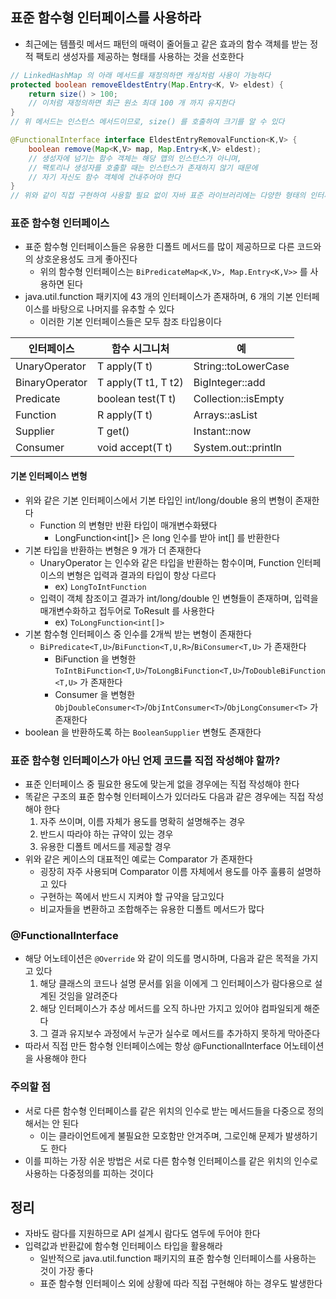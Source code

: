 ## 표준 함수형 인터페이스를 사용하라

* 최근에는 템플릿 메서드 패턴의 매력이 줄어들고 같은 효과의 함수 객체를 받는 정적 팩토리 생성자를 제공하는 형태를 사용하는 것을 선호한다

```java
// LinkedHashMap 의 아래 메서드를 재정의하면 캐싱처럼 사용이 가능하다
protected boolean removeEldestEntry(Map.Entry<K, V> eldest) {
    return size() > 100;
    // 이처럼 재정의하면 최근 원소 최대 100 개 까지 유지한다
}
// 위 메서드는 인스턴스 메서드이므로, size() 를 호출하여 크기를 알 수 있다

@FunctionalInterface interface EldestEntryRemovalFunction<K,V> {
    boolean remove(Map<K,V> map, Map.Entry<K,V> eldest);
    // 생성자에 넘기는 함수 객체는 해당 맵의 인스턴스가 아니며,
    // 팩토리나 생성자를 호출할 때는 인스턴스가 존재하지 않기 때문에
    // 자기 자신도 함수 객체에 건내주어야 한다
}
// 위와 같이 직접 구현하여 사용할 필요 없이 자바 표준 라이브러리에는 다양한 형태의 인터페이스가 준비되어 있다
```

### 표준 함수형 인터페이스

* 표준 함수형 인터페이스들은 유용한 디폴트 메서드를 많이 제공하므로 다른 코드와의 상호운용성도 크게 좋아진다
    * 위의 함수형 인터페이스는 `BiPredicateMap<K,V>, Map.Entry<K,V>>` 를 사용하면 된다
* java.util.function 패키지에 43 개의 인터페이스가 존재하며, 6 개의 기본 인터페이스를 바탕으로 나머지를 유추할 수 있다
    * 이러한 기본 인터페이스들은 모두 참조 타입용이다
    
| 인터페이스 | 함수 시그니처 | 예 |
| ---- | ---- | ---- |
| UnaryOperator<T> | T apply(T t) | String::toLowerCase |
| BinaryOperator<T> | T apply(T t1, T t2) | BigInteger::add |
| Predicate<T> | boolean test(T t) | Collection::isEmpty |
| Function<T> | R apply(T t) | Arrays::asList |
| Supplier<T> | T get() | Instant::now |
| Consumer<T> | void accept(T t) | System.out::println |

#### 기본 인터페이스 변형

* 위와 같은 기본 인터페이스에서 기본 타입인 int/long/double 용의 변형이 존재한다
    * Function 의 변형만 반환 타입이 매개변수화됐다
        * LongFunction<int[]> 은 long 인수를 받아 int[] 를 반환한다
* 기본 타입을 반환하는 변형은 9 개가 더 존재한다
    * UnaryOperator 는 인수와 같은 타입을 반환하는 함수이며, Function 인터페이스의 변형은 입력과 결과의 타입이 항상 다르다
        * ex) `LongToIntFunction`
    * 입력이 객체 참조이고 결과가 int/long/double 인 변형들이 존재하며, 입력을 매개변수화하고 접두어로 ToResult 를 사용한다
        * ex) `ToLongFunction<int[]>`
* 기본 함수형 인터페이스 중 인수를 2개씩 받는 변형이 존재한다
    * `BiPredicate<T,U>`/`BiFunction<T,U,R>`/`BiConsumer<T,U>` 가 존재한다
        * BiFunction 을 변형한 `ToIntBiFunction<T,U>`/`ToLongBiFunction<T,U>`/`ToDoubleBiFunction<T,U>` 가 존재한다
        * Consumer 을 변형한 `ObjDoubleConsumer<T>`/`ObjIntConsumer<T>`/`ObjLongConsumer<T>` 가 존재한다
* boolean 을 반환하도록 하는 `BooleanSupplier` 변형도 존재한다

### 표준 함수형 인터페이스가 아닌 언제 코드를 직접 작성해야 할까?

* 표준 인터페이스 중 필요한 용도에 맞는게 없을 경우에는 직접 작성해야 한다
* 똑같은 구조의 표준 함수형 인터페이스가 있더라도 다음과 같은 경우에는 직접 작성해야 한다
    1. 자주 쓰이며, 이름 자체가 용도를 명확히 설명해주는 경우
    2. 반드시 따라야 하는 규약이 있는 경우
    3. 유용한 디폴트 메서드를 제공할 경우
* 위와 같은 케이스의 대표적인 예로는 Comparator 가 존재한다
    * 굉장히 자주 사용되며 Comparator 이름 자체에서 용도를 아주 훌륭히 설명하고 있다
    * 구현하는 쪽에서 반드시 지켜야 할 규약을 담고있다
    * 비교자들을 변환하고 조합해주는 유용한 디폴트 메서드가 많다

### @FunctionalInterface

* 해당 어노테이션은 `@Override` 와 같이 의도를 명시하며, 다음과 같은 목적을 가지고 있다
    1. 해당 클래스의 코드나 설명 문서를 읽을 이에게 그 인터페이스가 람다용으로 설계된 것임을 알려준다
    2. 해당 인터페이스가 추상 메서드를 오직 하나만 가지고 있어야 컴파일되게 해준다
    3. 그 결과 유지보수 과정에서 누군가 실수로 메서드를 추가하지 못하게 막아준다
* 따라서 직접 만든 함수형 인터페이스에는 항상 @FunctionalInterface 어노테이션을 사용해야 한다

### 주의할 점

* 서로 다른 함수형 인터페이스를 같은 위치의 인수로 받는 메서드들을 다중으로 정의해서는 안 된다
    * 이는 클라이언트에게 불필요한 모호함만 안겨주며, 그로인해 문제가 발생하기도 한다
* 이를 피하는 가장 쉬운 방법은 서로 다른 함수형 인터페이스를 같은 위치의 인수로 사용하는 다중정의를 피하는 것이다

## 정리

* 자바도 람다를 지원하므로 API 설계시 람다도 염두에 두어야 한다
* 입력값과 반환값에 함수형 인터페이스 타입을 활용해라
    * 일반적으로 java.util.function 패키지의 표준 함수형 인터페이스를 사용하는 것이 가장 좋다
    * 표준 함수형 인터페이스 외에 상황에 따라 직접 구현해야 하는 경우도 발생한다
